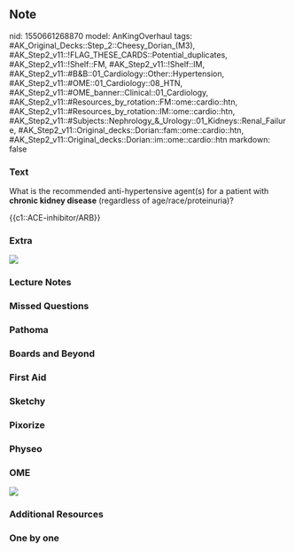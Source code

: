 ## Note
nid: 1550661268870
model: AnKingOverhaul
tags: #AK_Original_Decks::Step_2::Cheesy_Dorian_(M3), #AK_Step2_v11::!FLAG_THESE_CARDS::Potential_duplicates, #AK_Step2_v11::!Shelf::FM, #AK_Step2_v11::!Shelf::IM, #AK_Step2_v11::#B&B::01_Cardiology::Other::Hypertension, #AK_Step2_v11::#OME::01_Cardiology::08_HTN, #AK_Step2_v11::#OME_banner::Clinical::01_Cardiology, #AK_Step2_v11::#Resources_by_rotation::FM::ome::cardio::htn, #AK_Step2_v11::#Resources_by_rotation::IM::ome::cardio::htn, #AK_Step2_v11::#Subjects::Nephrology_&_Urology::01_Kidneys::Renal_Failure, #AK_Step2_v11::Original_decks::Dorian::fam::ome::cardio::htn, #AK_Step2_v11::Original_decks::Dorian::im::ome::cardio::htn
markdown: false

### Text
What is the recommended anti-hypertensive agent(s) for a patient
with <b>chronic kidney disease</b> (regardless of
age/race/proteinuria)?
<div>
  {{c1::ACE-inhibitor/ARB}}
</div>

### Extra
<img src="paste-344769909752302.jpg">

### Lecture Notes


### Missed Questions


### Pathoma


### Boards and Beyond


### First Aid


### Sketchy


### Pixorize


### Physeo


### OME
<div class="ome-widget">
  <a href=
  "https://onlinemeded.org/spa/cardiology?ref=anki"><img src=
  "_OME_AnkiFlashcards_Topic_2.png"></a>
</div>

### Additional Resources


### One by one

